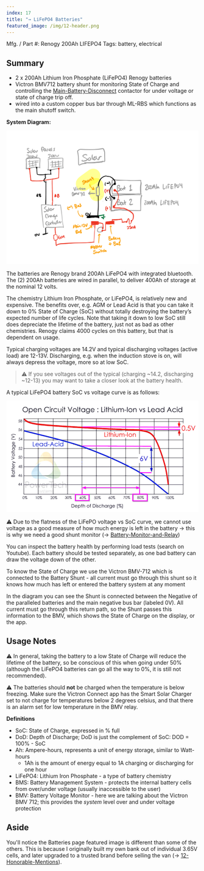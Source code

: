 ```yaml
---
index: 17
title: "→ LiFePO4 Batteries"
featured_image: /img/12-header.png
---
```


Mfg. / Part #: Renogy 200Ah LIFEPO4
Tags: battery, electrical

## Summary
- 2 x 200Ah Lithium Iron Phosphate (LiFePO4) Renogy batteries
- Victron BMV712 battery shunt for monitoring State of Charge and controlling the [Main-Battery-Disconnect](Main-Battery-Disconnect.md) contactor for under voltage or state of charge trip off. 
- wired into a custom copper bus bar through ML-RBS which functions as the main shutoff switch.

**System Diagram:**

![system-solar](img/system-solar.png)

The batteries are Renogy brand 200Ah LiFePO4 with integrated bluetooth. The (2) 200Ah batteries are wired in parallel, to deliver 400Ah of storage at the nominal 12 volts. 

The chemistry Lithium Iron Phosphate, or LiFePO4, is relatively new and expensive. The benefits over, e.g. AGM or Lead Acid is that you can take it down to 0% State of Charge (SoC) without totally destroying the battery’s expected number of life cycles. Note that taking it down to low SoC still does depreciate the lifetime of the battery, just not as bad as other chemistries. Renogy claims 4000 cycles on this battery, but that is dependent on usage.

Typical charging voltages are 14.2V and typical discharging voltages (active load) are 12-13V. Discharging, e.g. when the induction stove is on, will always depress the voltage, more so at low SoC.

> ⚠️ If you see voltages out of the typical (charging ~14.2, discharging ~12-13) you may want to take a closer look at the battery health.

A typical LiFePO4 battery SoC vs voltage curve is as follows: 

![6AC9E8FD-6F2B-4B66-A2C2-315A9B229882.png](img/6AC9E8FD-6F2B-4B66-A2C2-315A9B229882.png)

⚠️ Due to the flatness of the LiFePO voltage vs SoC curve, we cannot use voltage as a good measure of how much energy is left in the battery → this is why we need a good shunt monitor (→ [Battery-Monitor-and-Relay](Battery-Monitor-and-Relay.md))

You can inspect the battery health by performing load tests (search on Youtube). Each battery should be tested separately, as one bad battery can draw the voltage down of the other. 

To know the State of Charge we use the Victron BMV-712 which is connected to the Battery Shunt - all current must go through this shunt so it knows how much has left or entered the battery system at any moment

In the diagram you can see the Shunt is connected between the Negative of the paralleled batteries and the main negative bus bar (labeled 0V). All current must go through this return path, so the Shunt passes this information to the BMV, which shows the State of Charge on the display, or the app. 

## Usage Notes

⚠️ In general, taking the battery to a low State of Charge will reduce the lifetime of the battery, so be conscious of this when going under 50% (although the LiFePO4 batteries can go all the way to 0%, it is still not recommended).

⚠️ The batteries should **not** be charged when the temperature is below freezing. Make sure the Victron Connect app has the Smart Solar Charger set to not charge for temperatures below 2 degrees celsius, and that there is an alarm set for low temperature in the BMV relay.

**Definitions**

- SoC: State of Charge, expressed in % full
- DoD: Depth of Discharge; DoD is just the complement of SoC: DOD =  100% - SoC
- Ah: Ampere-hours, represents a unit of energy storage, similar to Watt-hours
    - 1Ah is the amount of energy equal to 1A charging or discharging for one hour
- LiFePO4: Lithium Iron Phosphate - a type of battery chemistry
- BMS: Battery Management System - protects the internal battery cells from over/under voltage (usually inaccessible to the user)
- BMV: Battery Voltage Monitor - here we are talking about the Victron BMV 712; this provides the *system* level over and under voltage protection


## Aside

You'll notice the Batteries page featured image is different than some of the others. This is because I originally built my own bank out of individual 3.65V cells, and later upgraded to a trusted brand before selling the van (→ [12-Honorable-Mentions](12-Honorable-Mentions.md)). 